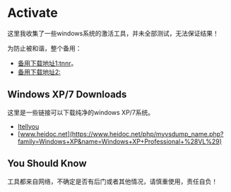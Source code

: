 # Activate

这里我收集了一些windows系统的激活工具，并未全部测试，无法保证结果！

为防止被和谐，整个备用：

- [备用下载地址1:tnnr](https://pan.baidu.com/s/1uppwPvlBXh_lwWT64bkZRQ)。
- [备用下载地址2:]()


## Windows XP/7 Downloads

这里是一些链接可以下载纯净的windows XP/7系统。

- [Itellyou](https://msdn.itellyou.cn/)
- [www.heidoc.net](https://www.heidoc.net/php/myvsdump_name.php?family=Windows+XP&name=Windows+XP+Professional+%28VL%29)

## You Should Know

工具都来自网络，不确定是否有后门或者其他情况，请慎重使用，责任自负！



